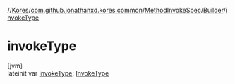 //[Kores](../../../../index.md)/[com.github.jonathanxd.kores.common](../../index.md)/[MethodInvokeSpec](../index.md)/[Builder](index.md)/[invokeType](invoke-type.md)

# invokeType

[jvm]\
lateinit var [invokeType](invoke-type.md): [InvokeType](../../../com.github.jonathanxd.kores.base/-invoke-type/index.md)
